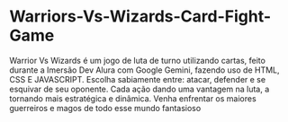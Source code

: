 # Warriors-Vs-Wizards-Card-Fight-Game
Warrior Vs Wizards é um jogo de luta de turno utilizando cartas, feito durante a Imersão Dev Alura com Google Gemini, fazendo uso de HTML, CSS E JAVASCRIPT. Escolha sabiamente entre: atacar, defender e se esquivar de seu oponente. Cada ação dando uma vantagem na luta, a tornando mais estratégica e dinâmica. Venha enfrentar os maiores guerreiros e magos de todo esse mundo fantasioso

